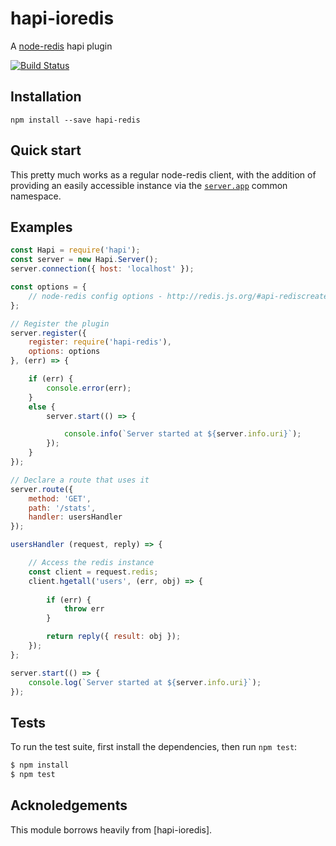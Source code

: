 # hapi-ioredis

  A [node-redis] hapi plugin

  [![Build Status](https://travis-ci.com/pagerinc/hapi-redis.svg?token=NDcPJVe9v2Bwqz2z7yDW&branch=master)](https://travis-ci.com/pagerinc/hapi-redis)

## Installation

```
npm install --save hapi-redis
```

## Quick start

This pretty much works as a regular node-redis client, with the addition of providing an easily accessible instance via the [`server.app`](http://hapijs.com/api#serverapp) common namespace.

## Examples

```js
const Hapi = require('hapi');
const server = new Hapi.Server();
server.connection({ host: 'localhost' });

const options = {
    // node-redis config options - http://redis.js.org/#api-rediscreateclient
};

// Register the plugin
server.register({
    register: require('hapi-redis'),
    options: options
}, (err) => {

    if (err) {
        console.error(err);
    } 
    else {
        server.start(() => {

            console.info(`Server started at ${server.info.uri}`);
        });
    }
});

// Declare a route that uses it
server.route({
    method: 'GET',
    path: '/stats',
    handler: usersHandler
});

usersHandler (request, reply) => {

    // Access the redis instance
    const client = request.redis;
    client.hgetall('users', (err, obj) => {
    
        if (err) {
            throw err
        }

        return reply({ result: obj });
    });
};

server.start(() => {
    console.log(`Server started at ${server.info.uri}`);
});
```

## Tests

To run the test suite, first install the dependencies, then run `npm test`:

```bash
$ npm install
$ npm test
```

## Acknoledgements

This module borrows heavily from [hapi-ioredis].

[node-redis]: https://github.com/NodeRedis/node_redis
[hapi-redis]: https://github.com/cilindrox/hapi-ioredis
